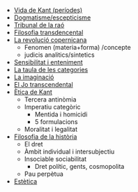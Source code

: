 - [Vida de Kant (períodes)](/illustracio/kant/vida.md)
- [Dogmatisme/escepticisme](/illustracio/kant/dogmatisme-escepticisme.md)
- [Tribunal de la raó](/illustracio/kant/tribunal-rao.md)
- [Filosofia transdencental](/illustracio/kant/filosofia-transcendental.md)
- [La revolució copernicana](/illustracio/kant/revolucio-copernicana.md)
    - Fenomen (materia+forma) /concepte 
    - judicis analitics/sintetics 
- [Sensibilitat i enteniment](/illustracio/kant/sensibilitat-enteniment.md)
- [La taula de les categories](/illustracio/kant/taula-categories.md)
- [La imaginació](/illustracio/kant/imaginacio.md)
- [El Jo transcendental](/illustracio/kant/jo.md)
- [Ètica de Kant](/illustracio/kant/etica.md)
    - Tercera antinòmia 
    - Imperatiu categòric 
        - Mentida i homicidi 
        - 5 formulacions
    - Moralitat i legalitat 
- [Filosofia de la història](/illustracio/kant/filosofia-historia.md)
    - El dret 
    - Àmbit individual i intersubjectiu 
    - Insociable sociabilitat 
        - Dret polític, gents, cosmopolita 
    - Pau perpètua 
- [Estètica](/illustracio/kant/estetica.md)
